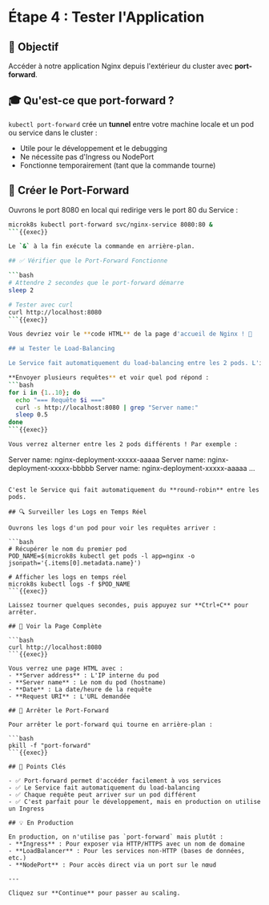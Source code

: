 # Étape 4 : Tester l'Application

## 📝 Objectif

Accéder à notre application Nginx depuis l'extérieur du cluster avec **port-forward**.

## 🎓 Qu'est-ce que port-forward ?

`kubectl port-forward` crée un **tunnel** entre votre machine locale et un pod ou service dans le cluster :
- Utile pour le développement et le debugging
- Ne nécessite pas d'Ingress ou NodePort
- Fonctionne temporairement (tant que la commande tourne)

## 🔌 Créer le Port-Forward

Ouvrons le port 8080 en local qui redirige vers le port 80 du Service :

```bash
microk8s kubectl port-forward svc/nginx-service 8080:80 &
```{{exec}}

Le `&` à la fin exécute la commande en arrière-plan.

## ✅ Vérifier que le Port-Forward Fonctionne

```bash
# Attendre 2 secondes que le port-forward démarre
sleep 2

# Tester avec curl
curl http://localhost:8080
```{{exec}}

Vous devriez voir le **code HTML** de la page d'accueil de Nginx ! 🎉

## 📊 Tester le Load-Balancing

Le Service fait automatiquement du load-balancing entre les 2 pods. L'image `nginxdemos/hello` affiche le nom du pod qui répond à chaque requête !

**Envoyer plusieurs requêtes** et voir quel pod répond :
```bash
for i in {1..10}; do
  echo "=== Requête $i ==="
  curl -s http://localhost:8080 | grep "Server name:"
  sleep 0.5
done
```{{exec}}

Vous verrez alterner entre les 2 pods différents ! Par exemple :
```
Server name: nginx-deployment-xxxxx-aaaaa
Server name: nginx-deployment-xxxxx-bbbbb
Server name: nginx-deployment-xxxxx-aaaaa
...
```

C'est le Service qui fait automatiquement du **round-robin** entre les pods.

## 🔍 Surveiller les Logs en Temps Réel

Ouvrons les logs d'un pod pour voir les requêtes arriver :

```bash
# Récupérer le nom du premier pod
POD_NAME=$(microk8s kubectl get pods -l app=nginx -o jsonpath='{.items[0].metadata.name}')

# Afficher les logs en temps réel
microk8s kubectl logs -f $POD_NAME
```{{exec}}

Laissez tourner quelques secondes, puis appuyez sur **Ctrl+C** pour arrêter.

## 🧪 Voir la Page Complète

```bash
curl http://localhost:8080
```{{exec}}

Vous verrez une page HTML avec :
- **Server address** : L'IP interne du pod
- **Server name** : Le nom du pod (hostname)
- **Date** : La date/heure de la requête
- **Request URI** : L'URL demandée

## 🛑 Arrêter le Port-Forward

Pour arrêter le port-forward qui tourne en arrière-plan :

```bash
pkill -f "port-forward"
```{{exec}}

## 🎯 Points Clés

- ✅ Port-forward permet d'accéder facilement à vos services
- ✅ Le Service fait automatiquement du load-balancing
- ✅ Chaque requête peut arriver sur un pod différent
- ✅ C'est parfait pour le développement, mais en production on utilise un Ingress

## 💡 En Production

En production, on n'utilise pas `port-forward` mais plutôt :
- **Ingress** : Pour exposer via HTTP/HTTPS avec un nom de domaine
- **LoadBalancer** : Pour les services non-HTTP (bases de données, etc.)
- **NodePort** : Pour accès direct via un port sur le nœud

---

Cliquez sur **Continue** pour passer au scaling.
